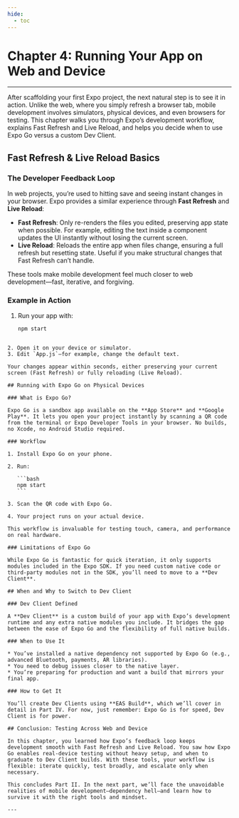 ```yaml
---
hide:
  - toc
---
```


# Chapter 4: Running Your App on Web and Device

---

After scaffolding your first Expo project, the next natural step is to see it in action. Unlike the web, where you simply refresh a browser tab, mobile development involves simulators, physical devices, and even browsers for testing. This chapter walks you through Expo’s development workflow, explains Fast Refresh and Live Reload, and helps you decide when to use Expo Go versus a custom Dev Client.

## Fast Refresh & Live Reload Basics

### The Developer Feedback Loop

In web projects, you’re used to hitting save and seeing instant changes in your browser. Expo provides a similar experience through **Fast Refresh** and **Live Reload**:

* **Fast Refresh**: Only re-renders the files you edited, preserving app state when possible. For example, editing the text inside a component updates the UI instantly without losing the current screen.  
* **Live Reload**: Reloads the entire app when files change, ensuring a full refresh but resetting state. Useful if you make structural changes that Fast Refresh can’t handle.  

These tools make mobile development feel much closer to web development—fast, iterative, and forgiving.

### Example in Action

1. Run your app with:

   ```bash
   npm start
````

2. Open it on your device or simulator.
3. Edit `App.js`—for example, change the default text.

Your changes appear within seconds, either preserving your current screen (Fast Refresh) or fully reloading (Live Reload).

## Running with Expo Go on Physical Devices

### What is Expo Go?

Expo Go is a sandbox app available on the **App Store** and **Google Play**. It lets you open your project instantly by scanning a QR code from the terminal or Expo Developer Tools in your browser. No builds, no Xcode, no Android Studio required.

### Workflow

1. Install Expo Go on your phone.

2. Run:

   ```bash
   npm start
   ```

3. Scan the QR code with Expo Go.

4. Your project runs on your actual device.

This workflow is invaluable for testing touch, camera, and performance on real hardware.

### Limitations of Expo Go

While Expo Go is fantastic for quick iteration, it only supports modules included in the Expo SDK. If you need custom native code or third-party modules not in the SDK, you’ll need to move to a **Dev Client**.

## When and Why to Switch to Dev Client

### Dev Client Defined

A **Dev Client** is a custom build of your app with Expo’s development runtime and any extra native modules you include. It bridges the gap between the ease of Expo Go and the flexibility of full native builds.

### When to Use It

* You’ve installed a native dependency not supported by Expo Go (e.g., advanced Bluetooth, payments, AR libraries).
* You need to debug issues closer to the native layer.
* You’re preparing for production and want a build that mirrors your final app.

### How to Get It

You’ll create Dev Clients using **EAS Build**, which we’ll cover in detail in Part IV. For now, just remember: Expo Go is for speed, Dev Client is for power.

## Conclusion: Testing Across Web and Device

In this chapter, you learned how Expo’s feedback loop keeps development smooth with Fast Refresh and Live Reload. You saw how Expo Go enables real-device testing without heavy setup, and when to graduate to Dev Client builds. With these tools, your workflow is flexible: iterate quickly, test broadly, and escalate only when necessary.

This concludes Part II. In the next part, we’ll face the unavoidable realities of mobile development—dependency hell—and learn how to survive it with the right tools and mindset.

---